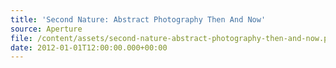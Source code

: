 ```yaml
---
title: 'Second Nature: Abstract Photography Then And Now'
source: Aperture
file: /content/assets/second-nature-abstract-photography-then-and-now.pdf
date: 2012-01-01T12:00:00.000+00:00
---
```

